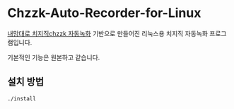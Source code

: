 # Chzzk-Auto-Recorder-for-Linux
[내맘대로 치지직chzzk 자동녹화](https://gall.dcinside.com/stellive/1150701) 기반으로 만들어진 리눅스용 치지직 자동녹화 프로그램입니다.

기본적인 기능은 원본하고 같습니다.

## 설치 방법
```bash
./install
```
